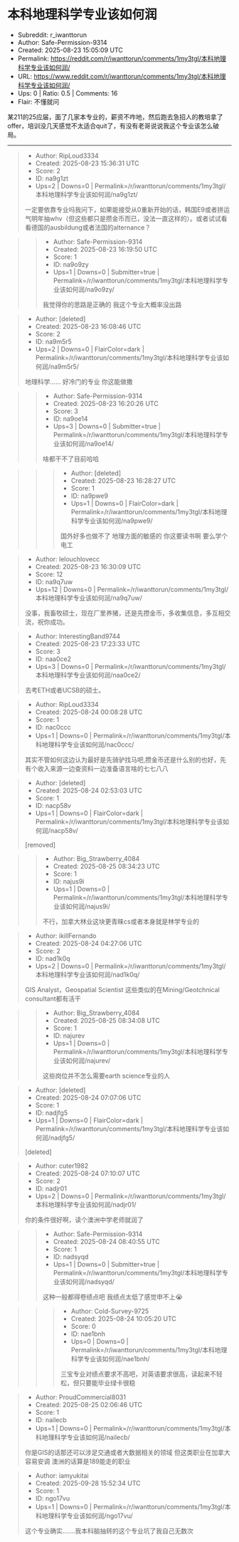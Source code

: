 # 本科地理科学专业该如何润

- Subreddit: r_iwanttorun
- Author: Safe-Permission-9314
- Created: 2025-08-23 15:05:09 UTC
- Permalink: https://reddit.com/r/iwanttorun/comments/1my3tgl/本科地理科学专业该如何润/
- URL: https://www.reddit.com/r/iwanttorun/comments/1my3tgl/本科地理科学专业该如何润/
- Ups: 0 | Ratio: 0.5 | Comments: 16
- Flair: 不懂就问


某211的25应届，面了几家本专业的，薪资不咋地，然后跑去急招人的教培拿了offer，培训没几天感觉不太适合quit了，有没有老哥说说我这个专业该怎么破局。


---

> - Author: RipLoud3334
> - Created: 2025-08-23 15:36:31 UTC
> - Score: 2
> - ID: na9g1zt
> - Ups=2 | Downs=0 | Permalink=/r/iwanttorun/comments/1my3tgl/本科地理科学专业该如何润/na9g1zt/
>
> 一定要依靠专业吗我问下，如果能接受从0重新开始的话，韩国E9或者拼运气明年抽whv（但这些都只是攒金币而已，没法一直这样的）。或者试试看看德国的ausbildung或者法国的alternance？

>> - Author: Safe-Permission-9314
>> - Created: 2025-08-23 16:19:50 UTC
>> - Score: 1
>> - ID: na9o9zy
>> - Ups=1 | Downs=0 | Submitter=true | Permalink=/r/iwanttorun/comments/1my3tgl/本科地理科学专业该如何润/na9o9zy/
>>
>> 我觉得你的思路是正确的 我这个专业大概率没出路

> - Author: [deleted]
> - Created: 2025-08-23 16:08:46 UTC
> - Score: 2
> - ID: na9m5r5
> - Ups=2 | Downs=0 | FlairColor=dark | Permalink=/r/iwanttorun/comments/1my3tgl/本科地理科学专业该如何润/na9m5r5/
>
> 地理科学…… 好冷门的专业 你这能做撒

>> - Author: Safe-Permission-9314
>> - Created: 2025-08-23 16:20:26 UTC
>> - Score: 3
>> - ID: na9oe14
>> - Ups=3 | Downs=0 | Submitter=true | Permalink=/r/iwanttorun/comments/1my3tgl/本科地理科学专业该如何润/na9oe14/
>>
>> 啥都干不了目前哈哈

>>> - Author: [deleted]
>>> - Created: 2025-08-23 16:28:27 UTC
>>> - Score: 1
>>> - ID: na9pwe9
>>> - Ups=1 | Downs=0 | FlairColor=dark | Permalink=/r/iwanttorun/comments/1my3tgl/本科地理科学专业该如何润/na9pwe9/
>>>
>>> 国外好多也做不了 地理方面的敏感的 你这要读书啊 要么学个电工

> - Author: lelouchlovecc
> - Created: 2025-08-23 16:30:09 UTC
> - Score: 12
> - ID: na9q7uw
> - Ups=12 | Downs=0 | Permalink=/r/iwanttorun/comments/1my3tgl/本科地理科学专业该如何润/na9q7uw/
>
> 没事，我畜牧硕士，现在厂里养猪，还是先攒金币，多收集信息，多互相交流，祝你成功。

> - Author: InterestingBand9744
> - Created: 2025-08-23 17:23:33 UTC
> - Score: 3
> - ID: naa0ce2
> - Ups=3 | Downs=0 | Permalink=/r/iwanttorun/comments/1my3tgl/本科地理科学专业该如何润/naa0ce2/
>
> 去考ETH或者UCSB的硕士。

> - Author: RipLoud3334
> - Created: 2025-08-24 00:08:28 UTC
> - Score: 1
> - ID: nac0ccc
> - Ups=1 | Downs=0 | Permalink=/r/iwanttorun/comments/1my3tgl/本科地理科学专业该如何润/nac0ccc/
>
> 其实不管如何这边认为最好是先骑驴找马吧,攒金币还是什么别的也好，先有个收入来源一边查资料一边准备语言啥的七七八八

> - Author: [deleted]
> - Created: 2025-08-24 02:53:03 UTC
> - Score: 1
> - ID: nacp58v
> - Ups=1 | Downs=0 | FlairColor=dark | Permalink=/r/iwanttorun/comments/1my3tgl/本科地理科学专业该如何润/nacp58v/
>
> [removed]

>> - Author: Big_Strawberry_4084
>> - Created: 2025-08-25 08:34:23 UTC
>> - Score: 1
>> - ID: najus9i
>> - Ups=1 | Downs=0 | Permalink=/r/iwanttorun/comments/1my3tgl/本科地理科学专业该如何润/najus9i/
>>
>> 不行，加拿大林业这块更青睐cs或者本身就是林学专业的

> - Author: ikillFernando
> - Created: 2025-08-24 04:27:06 UTC
> - Score: 2
> - ID: nad1k0q
> - Ups=2 | Downs=0 | Permalink=/r/iwanttorun/comments/1my3tgl/本科地理科学专业该如何润/nad1k0q/
>
> GIS Analyst，Geospatial Scientist 这些类似的在Mining/Geotchnical consultant都有活干

>> - Author: Big_Strawberry_4084
>> - Created: 2025-08-25 08:34:08 UTC
>> - Score: 1
>> - ID: najurev
>> - Ups=1 | Downs=0 | Permalink=/r/iwanttorun/comments/1my3tgl/本科地理科学专业该如何润/najurev/
>>
>> 这些岗位并不怎么需要earth science专业的人

> - Author: [deleted]
> - Created: 2025-08-24 07:07:06 UTC
> - Score: 1
> - ID: nadjfg5
> - Ups=1 | Downs=0 | FlairColor=dark | Permalink=/r/iwanttorun/comments/1my3tgl/本科地理科学专业该如何润/nadjfg5/
>
> [deleted]

> - Author: cuter1982
> - Created: 2025-08-24 07:10:07 UTC
> - Score: 2
> - ID: nadjr01
> - Ups=2 | Downs=0 | Permalink=/r/iwanttorun/comments/1my3tgl/本科地理科学专业该如何润/nadjr01/
>
> 你的条件很好啊，读个澳洲中学老师就润了

>> - Author: Safe-Permission-9314
>> - Created: 2025-08-24 08:40:55 UTC
>> - Score: 1
>> - ID: nadsyqd
>> - Ups=1 | Downs=0 | Submitter=true | Permalink=/r/iwanttorun/comments/1my3tgl/本科地理科学专业该如何润/nadsyqd/
>>
>> 这种一般都得卷绩点吧 我绩点太低了感觉申不上😭

>>> - Author: Cold-Survey-9725
>>> - Created: 2025-08-24 10:05:20 UTC
>>> - Score: 0
>>> - ID: nae1bnh
>>> - Ups=0 | Downs=0 | Permalink=/r/iwanttorun/comments/1my3tgl/本科地理科学专业该如何润/nae1bnh/
>>>
>>> 三宝专业对绩点要求不高吧，对英语要求很高，读起来不轻松，但只要能毕业绿卡很稳

> - Author: ProudCommercial8031
> - Created: 2025-08-25 02:06:46 UTC
> - Score: 1
> - ID: nailecb
> - Ups=1 | Downs=0 | Permalink=/r/iwanttorun/comments/1my3tgl/本科地理科学专业该如何润/nailecb/
>
> 你是GIS的话那还可以涉足交通或者大数据相关的领域 但这类职业在加拿大容易安调 澳洲的话算是189能走的职业

> - Author: iamyukitai
> - Created: 2025-09-28 15:52:34 UTC
> - Score: 1
> - ID: ngo17vu
> - Ups=1 | Downs=0 | Permalink=/r/iwanttorun/comments/1my3tgl/本科地理科学专业该如何润/ngo17vu/
>
> 这个专业确实…….我本科脑抽转的这个专业坑了我自己无数次
